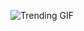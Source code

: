 ![Trending GIF](https://media4.giphy.com/media/v1.Y2lkPThiYjIxNzcyMnRtYWFpZThxOWZlcXg3NWY2ejF3cHpmYTcxM3c3empqYTN1MDI5eiZlcD12MV9naWZzX3NlYXJjaCZjdD1n/bGgsc5mWoryfgKBx1u/giphy.gif)
